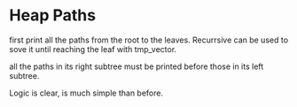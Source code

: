# Heap Paths

first print all the paths from the root to the leaves. Recurrsive can be used to sove it until reaching the leaf with tmp_vector.

all the paths in its right subtree must be printed before those in its left subtree.

Logic is clear, is much simple than before.
